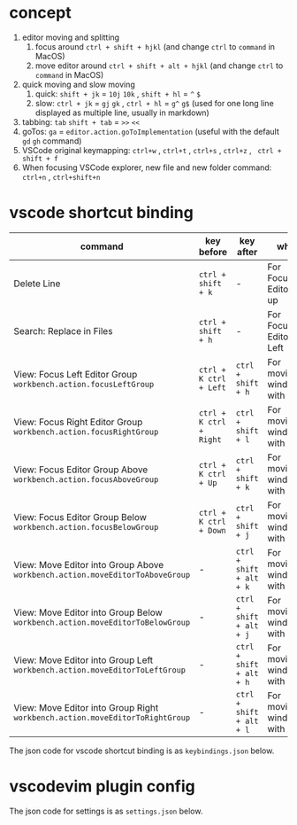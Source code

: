# concept

1. editor moving and splitting
    1. focus around `ctrl + shift + hjkl` (and change `ctrl` to `command` in MacOS)
    2. move editor around `ctrl + shift + alt + hjkl` (and change `ctrl` to `command` in MacOS)
2. quick moving and slow moving
    1. quick: `shift + jk` = `10j` `10k` , `shift + hl` = `^` `$`
    2. slow: `ctrl + jk` = `gj` `gk` , `ctrl + hl` = `g^` `g$` (used for one long line displayed as multiple line, usually in markdown)
3. tabbing: `tab` `shift + tab` = `>>` `<<`
4. goTos: `ga` = `editor.action.goToImplementation` (useful with the default `gd` `gh` command)
5. VSCode original keymapping: `ctrl+w` , `ctrl+t` , `ctrl+s` , `ctrl+z` , ` ctrl + shift + f`
6. When focusing VSCode explorer, new file and new folder command: `ctrl+n` , `ctrl+shift+n`


# vscode shortcut binding


| command                                                                      | key before              | key after                | why                           |
| ---------------------------------------------------------------------------- | ----------------------- | ------------------------ | ----------------------------- |
| Delete Line                                                                  | `ctrl + shift + k`      | -                        | For Focus Editor up           |
| Search: Replace in Files                                                     | `ctrl + shift + h`      | -                        | For Focus Editor Left         |
| View: Focus Left Editor Group `workbench.action.focusLeftGroup`              | `ctrl + K ctrl + Left`  | `ctrl + shift + h`       | For moving windows with hjkl. |
| View: Focus Right Editor Group `workbench.action.focusRightGroup`            | `ctrl + K ctrl + Right` | `ctrl + shift + l`       | For moving windows with hjkl. |
| View: Focus Editor Group Above `workbench.action.focusAboveGroup`            | `ctrl + K ctrl + Up`    | `ctrl + shift + k`       | For moving windows with hjkl. |
| View: Focus Editor Group Below `workbench.action.focusBelowGroup`            | `ctrl + K ctrl + Down`  | `ctrl + shift + j`       | For moving windows with hjkl. |
| View: Move Editor into Group Above `workbench.action.moveEditorToAboveGroup` | -                       | `ctrl + shift + alt + k` | For moving windows with hjkl. |
| View: Move Editor into Group Below `workbench.action.moveEditorToBelowGroup` | -                       | `ctrl + shift + alt + j` | For moving windows with hjkl. |
| View: Move Editor into Group Left `workbench.action.moveEditorToLeftGroup`   | -                       | `ctrl + shift + alt + h` | For moving windows with hjkl. |
| View: Move Editor into Group Right `workbench.action.moveEditorToRightGroup` | -                       | `ctrl + shift + alt + l` | For moving windows with hjkl. |

The json code for vscode shortcut binding is as `keybindings.json` below.

# vscodevim plugin config

The json code for settings is as `settings.json` below.
